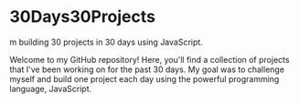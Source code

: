 # 30Days30Projects
m building 30 projects in 30 days using JavaScript.

Welcome to my GitHub repository! Here, you'll find a collection of projects that I've been working on for the past 30 days. My goal was to challenge myself and build one project each day using the powerful programming language, JavaScript.
